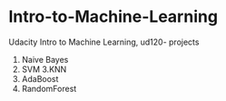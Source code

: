 # Intro-to-Machine-Learning
Udacity Intro to Machine Learning, ud120- projects
1. Naive Bayes
2. SVM
3.KNN
4. AdaBoost
5. RandomForest

